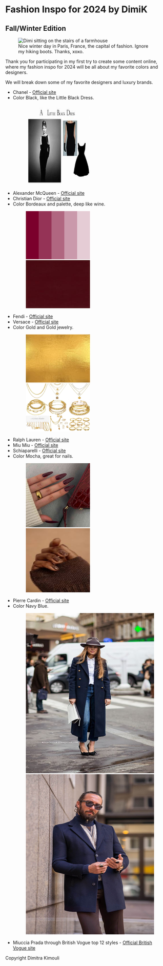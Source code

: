 
<html lang="en">
<head>
    <meta charset="UTF-8">
    <meta http-equiv="X-UA-Compatible" content="IE=edge">
    <meta name="viewport" content="width=device-width, initial-scale=1.0">
    <title>Fashion Inspo 2024 - DimiK</title>
</head>

<body>
    <main>
        <h1>Fashion Inspo for 2024 by DimiK</h1>
        <h2>Fall/Winter Edition</h2>
        <figure>
            <img src="Dimisittingonthestairsofafarmhouse.jpg" width="500" height="650" alt="Dimi sitting on the stairs of a farmhouse">
            <figcaption>Nice winter day in Paris, France, the capital of fashion. Ignore my hiking boots. Thanks, xoxo.</figcaption>
        </figure>
        <p>Thank you for participating in my first try to create some content online, where my fashion inspo for 2024 will be all about my favorite colors and designers.</p>
        <p>We will break down some of my favorite designers and luxury brands.</p>
        <ul>
            <li>Chanel - <a href="https://www.chanel.com/gr/" target="_blank">Official site</a></li>
            <li>Color Black, like the Little Black Dress.
                <figure>
                    <img src="littleblackdress.jfif" width="200" height="250" alt="Chanel's first Little Black Dress design">
                </figure>
            </li>
            <li>Alexander McQueen - <a href="https://www.alexandermcqueen.com/en-gr" target="_blank">Official site</a></li>
            <li>Christian Dior - <a href="https://www.dior.com/en_gr?msockid=19ff41598dc262e6031855db8c026344" target="_blank">Official site</a></li>
            <li>Color Bordeaux and palette, deep like wine.
                <figure>
                    <img src="bordopallete.png" width="200" height="150" alt="Bordeaux palette colors">
                    <img src="bordoonly.jpg" width="200" height="150" alt="Bordeaux color display">
                </figure>
            </li>
            <li>Fendi - <a href="https://www.fendi.com/gr-en/" target="_blank">Official site</a></li>
            <li>Versace - <a href="https://www.versace.com/us/en/" target="_blank">Official site</a></li>
            <li>Color Gold and Gold jewelry.
                <figure>
                    <img src="goldcoloronly.jfif" width="200" height="150" alt="Gold color display">
                    <img src="goldjewellery.jpg" width="200" height="150" alt="Set of gold jewelry">
                </figure>
            </li>
            <li>Ralph Lauren - <a href="https://www.ralphlauren.eu/gr/en/women/clothing/2020" target="_blank">Official site</a></li>
            <li>Miu Miu - <a href="https://www.miumiu.com/ww/en.html" target="_blank">Official site</a></li>
            <li>Schiaparelli - <a href="https://www.schiaparelli.com/en" target="_blank">Official site</a></li>
            <li>Color Mocha, great for nails.
                <figure>
                    <img src="cherrymochanails2.jpg" width="200" height="200" alt="Cherry mocha nails color on a white hand">
                    <img src="mochanails1afro.jfif" width="200" height="200" alt="Mocha nails color on an Afro-American hand">
                </figure>
            </li>
            <li>Pierre Cardin - <a href="https://www.cardinworld.com/" target="_blank">Official site</a></li>
            <li>Color Navy Blue.
                <figure>
                    <img src="navybluecoat1.jpg" width="400" height="500" alt="Woman wearing a navy blue coat in town">
                    <img src="navybluesuit2.jpg" width="400" height="500" alt="Man wearing a navy blue suit in town">
                </figure>
            </li>
            <li>Miuccia Prada through British Vogue top 12 styles - <a href="https://www.vogue.fr/fashion/article/vogue-looks-back-on-miucci-pradas-12-greatest-style-moments" target="_blank">Official British Vogue site</a></li>
        </ul>
</main> 
<footer>Copyright Dimitra Kimouli</footer>
</body>
</html>
